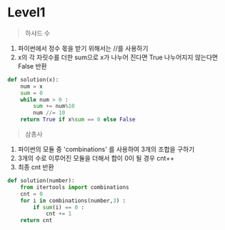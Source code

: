 # Level1

> 하샤드 수
1. 파이썬에서 정수 몫을 받기 위해서는 //를 사용하기
2. x의 각 자릿수를 더한 sum으로 x가 나누어 진다면 True 나누어지지 않는다면 False 반환


```python
def solution(x):
    num = x
    sum = 0
    while num > 0 :
        sum += num%10
        num //= 10
    return True if x%sum == 0 else False
```

> 삼총사
1. 파이썬의 모듈 중 'combinations' 를 사용하여 3개의 조합을 구하기
2. 3개의 수로 이루어진 모듈을 더해서 합이 0이 될 경우 cnt++
3. 최종 cnt 반환


```python
def solution(number):
    from itertools import combinations
    cnt = 0
    for i in combinations(number,3) :
        if sum(i) == 0 :
            cnt += 1
    return cnt
```
